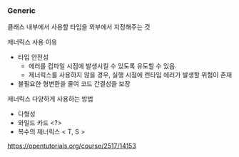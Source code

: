 ### Generic

클래스 내부에서 사용할 타입을 외부에서 지정해주는 것

제너릭스 사용 이유

- 타입 안전성
  - 에러를 컴파일 시점에 발생시킬 수 있도록 유도할 수 있음.
  - 제너릭스를 사용하지 않을 경우, 실행 시점에 런타임 에러가 발생할 위험이 존재
- 불필요한 형변환을 줄여 코드 간결성을 보장



제너릭스 다양하게 사용하는 방법

- 다형성
- 와일드 카드 <?>
- 복수의 제너릭스 < T, S >

https://opentutorials.org/course/2517/14153